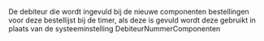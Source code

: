 De debiteur die wordt ingevuld bij de nieuwe componenten bestellingen voor deze bestellijst bij de timer, als deze is gevuld wordt deze gebruikt in plaats van de systeeminstelling DebiteurNummerComponenten
